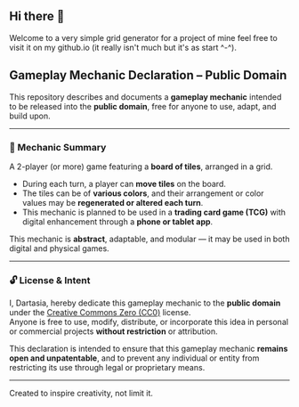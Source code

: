 ## Hi there 👋

Welcome to a very simple grid generator for a project of mine feel free to visit it on my github.io (it really isn't much but it's as start ^-^).

## Gameplay Mechanic Declaration – Public Domain

This repository describes and documents a **gameplay mechanic** intended to be released into the **public domain**, free for anyone to use, adapt, and build upon.

---

### 📌 Mechanic Summary

A 2-player (or more) game featuring a **board of tiles**, arranged in a grid.  
- During each turn, a player can **move tiles** on the board.  
- The tiles can be of **various colors**, and their arrangement or color values may be **regenerated or altered each turn**.  
- This mechanic is planned to be used in a **trading card game (TCG)** with digital enhancement through a **phone or tablet app**.  

This mechanic is **abstract**, adaptable, and modular — it may be used in both digital and physical games.

---

### 🔓 License & Intent

I, Dartasia, hereby dedicate this gameplay mechanic to the **public domain** under the [Creative Commons Zero (CC0)](https://creativecommons.org/publicdomain/zero/1.0/) license.  
Anyone is free to use, modify, distribute, or incorporate this idea in personal or commercial projects **without restriction** or attribution.  

This declaration is intended to ensure that this gameplay mechanic **remains open and unpatentable**, and to prevent any individual or entity from restricting its use through legal or proprietary means.

---

Created to inspire creativity, not limit it.

